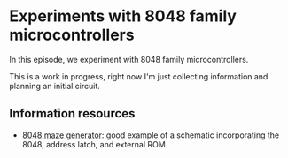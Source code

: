 # Experiments with 8048 family microcontrollers

In this episode, we experiment with 8048 family microcontrollers.

This is a work in progress, right now I'm just collecting information and planning an initial circuit.

## Information resources

* [8048 maze generator](https://hackaday.io/project/19278-8048-maze-generator): good example of a schematic incorporating the 8048, address latch, and external ROM
